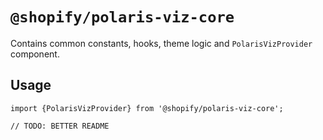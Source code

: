 # `@shopify/polaris-viz-core`

Contains common constants, hooks, theme logic and `PolarisVizProvider` component.

## Usage

```
import {PolarisVizProvider} from '@shopify/polaris-viz-core';

// TODO: BETTER README
```
